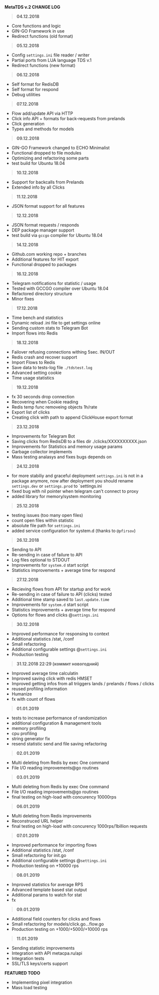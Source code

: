 __MetaTDS v.2 CHANGE LOG__

> __04.12.2018__
+ Core functions and logic
+ GIN-GO Framework in use
+ Redirect functions (old format)

> __05.12.2018__
+ Config `settings.ini` file reader / writer
+ Partial ports from LUA language TDS v.1
+ Redirect functions (new format)

> __06.12.2018__
+ Self format for RedisDB
+ Self format for respond
+ Debug utilities

> __07.12.2018__
+ Flow add/update API via HTTP
+ Click info API + formats for back-requests from prelands
+ Click generation
+ Types and methods for models

> __09.12.2018__
+ GIN-GO Framework changed to ECHO Minimalist
+ Functional dropped to file modules
+ Optimizing and refactoring some parts
+ test build for Ubuntu 18.04

> __10.12.2018__
+ Support for backcalls from Prelands
+ Extended info by all Clicks

> __11.12.2018__
+ JSON format support for all features

> __12.12.2018__
+ JSON format requests / responds
+ DEP package manager support
+ test build via `gccgo` compiler for Ubuntu 18.04

> __14.12.2018__
+ Github.com working repo + branches
+ Additional features for HIT export
+ Functional dropped to packages

> __16.12.2018__
+ Telegram notifications for statistic / usage
+ Tested with GCCGO compiler over Ubuntu 18.04
+ Refactored directory structure
+ Minor fixes

> __17.12.2018__
+ Time bench and statistics
+ Dynamic reload .ini file to get settings online
+ Sending custom stats to Telegram Bot
+ Import flows into Redis

> __18.12.2018__
+ Failover refusing connections withing 5sec. IN/OUT
+ Redis crash and recover support
+ Import Flows to Redis
+ Save data to tests-log file `./tdstest.log`
+ Advanced setting cookie
+ Time usage statistics

> __19.12.2018__
+ fx 30 seconds drop connection
+ Recovering when Cookie reading
+ Redis temp func removeing objects 1h/rate
+ Export list of clicks 
+ Creating click with path to append
  ClickHouse export format
  
> __23.12.2018__
+ Improvements for Telegram Bot
+ Saving clicks from RedisDB to a files dir ./clicks/XXXXXXXXXX.json
+ Improvements for Statistics and memory usage params
+ Garbage collector implements
+ Mass testing analasys and fixes bugs depends on

> __24.12.2018__
+ for more stabiliy and graceful deployment
  `settings.ini` is not in a package anymore, now after deployment
  you should rename `settings.dev` or `settings.prod` to `settings.ini
+ fixed bug with nil pointer when telegram can't connect to proxy
+ added library for memory/system monitoring  

> __25.12.2018__
+ testing issues (too many open files)
+ count open files within statistic
+ absolute file path for `settings.ini`
+ added service configuration for system.d (thanks to `@pfirsov`) 

> __26.12.2018__
+ Sending to API
+ Re-sending in case of failure to API
+ Log files optional to STDOUT 
+ Improvements for `system.d` start script
+ Statistics improvements + average time for respond

> __27.12.2018__
+ Recieving flows from API for startup and for work
+ Re-sending in case of failure to API (clicks) tested
+ Additional time stamp saved to `last.update.time` 
+ Improvements for `system.d` start script
+ Statistics improvements + average time for respond
+ Options for flows and clicks @`settings.ini`

> __30.12.2018__
+ Improved performance for responsing to context
+ Additional statistics /stat, /conf
+ Small refactoring
+ Additional configurable settings @`settings.ini`
+ Production testing

> __31.12.2018 22:29 (коммит новогодний)__
+ Improved average time calculatin
+ Improved saving click with redis HMSET
+ Improved getting infos from all triiggers
  lands / prelands / flows / clicks
+ reused profiling information
+ Humanize
+ fx with count of flows

> __01.01.2019__
+ tests to increase performance of randomization
+ additional configuration & management tools
+ memory profiling
+ cpu profiling
+ string generator fix
+ resend statistic send and file saving refactoring

> __02.01.2019__
+ Multi deleting from Redis by exec One command
+ File I/O reading improvements@go routines

> __03.01.2019__
+ Multi deleting from Redis by exec One command
+ File I/O reading improvements@go routines
+ final testing on high-load with concurency 10000rps

> __06.01.2019__
+ Multi deleting from Redis improvements
+ Reconstruced URL helper
+ final testing on high-load with concurency 1000rps/1billion requests

> __07.01.2019__
+ Improved performance for importing flows
+ Additional statistics /stat, /conf
+ Small refactoring for init.go
+ Additional configurable settings @`settings.ini`
+ Production testing on +10000 rps

> __08.01.2019__
+ Improved statistics for average RPS
+ Advanced template based stat output
+ Additional params to watch for stat
+ fx

> __09.01.2019__
+ Additional field counters for clicks and flows
+ Small refactoring for models/click.go...flow.go
+ Production testing on +1000/+5000/+10000 rps

> __11.01.2019__
+ Sending statistic improvements
+ Integration with API metacpa.ru/api
+ Integration tests
+ SSL/TLS keys/certs support

__FEATURED TODO__
+ Implementing pixel integration 
+ Mass load testing 
